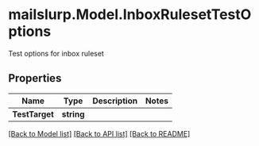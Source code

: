 # mailslurp.Model.InboxRulesetTestOptions
Test options for inbox ruleset
## Properties

Name | Type | Description | Notes
------------ | ------------- | ------------- | -------------
**TestTarget** | **string** |  | 

[[Back to Model list]](../README#documentation-for-models) [[Back to API list]](../README#documentation-for-api-endpoints) [[Back to README]](../README)

